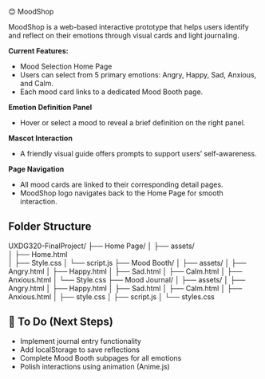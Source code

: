  😊 MoodShop

MoodShop is a web-based interactive prototype that helps users identify and reflect on their emotions through visual cards and light journaling.

 **Current Features:**

  - Mood Selection Home Page
  - Users can select from 5 primary emotions: Angry, Happy, Sad, Anxious, and Calm.
  - Each mood card links to a dedicated Mood Booth page.
  
 **Emotion Definition Panel**
  - Hover or select a mood to reveal a brief definition on the right panel.

 **Mascot Interaction**
  - A friendly visual guide offers prompts to support users’ self-awareness.

 **Page Navigation**
  - All mood cards are linked to their corresponding detail pages.
  - MoodShop logo navigates back to the Home Page for smooth interaction.

## Folder Structure
UXDG320-FinalProject/
├── Home Page/
│   ├── assets/             
│   ├── Home.html           
│   ├── Style.css
│   └── script.js
├── Mood Booth/
│   ├── assets/
│   ├── Angry.html
│   ├── Happy.html
│   ├── Sad.html
│   ├── Calm.html
│   ├── Anxious.html
│   └── Style.css
├── Mood Journal/
│   ├── assets/
│   ├── Angry.html
│   ├── Happy.html
│   ├── Sad.html
│   ├── Calm.html
│   ├── Anxious.html
│   ├── style.css
│   ├── script.js
│   └── styles.css

## 📌 To Do (Next Steps)

- Implement journal entry functionality
- Add localStorage to save reflections
- Complete Mood Booth subpages for all emotions
- Polish interactions using animation (Anime.js)
